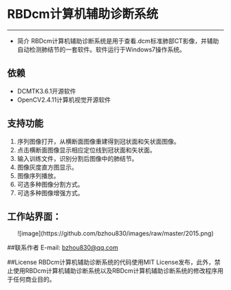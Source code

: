# RBDcm计算机辅助诊断系统
---
- 简介
  RBDcm计算机辅助诊断系统是用于查看.dcm标准肺部CT影像，并辅助自动检测肺结节的一套软件。软件运行于Windows7操作系统。

## 依赖
- DCMTK3.6.1开源软件
- OpenCV2.4.11计算机视觉开源软件

## 支持功能

1. 序列图像打开，从横断面图像重建得到冠状面和矢状面图像。 
2. 点击横断面图像显示相应定位线到冠状面和矢状面。
3. 输入训练文件，识别分割后图像中的肺结节。
4. 图像灰度直方图显示。
5. 图像序列播放。
6. 可选多种图像分割方式。
7. 可选多种图像增强方式。

## 工作站界面：
<center>
![image](https://github.com/bzhou830/images/raw/master/2015.png)
</center>


##联系作者
E-mail: bzhou830@qq.com


##License
RBDcm计算机辅助诊断系统的代码使用MIT License发布，此外，禁止使用RBDcm计算机辅助诊断系统以及RBDcm计算机辅助诊断系统的修改程序用于任何商业目的。
